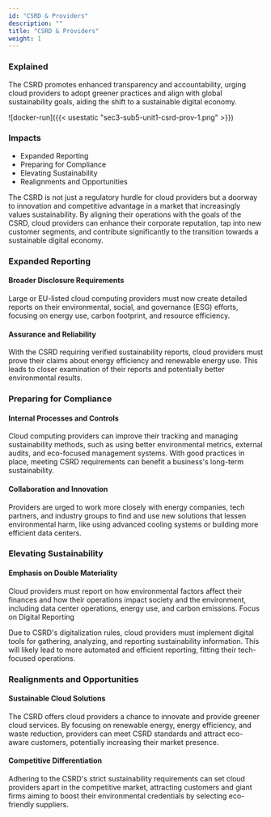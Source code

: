 ```yaml
---
id: "CSRD & Providers"
description: ""
title: "CSRD & Providers"
weight: 1
---
```


### Explained

The CSRD promotes enhanced transparency and accountability, urging cloud providers to adopt greener practices and align with global sustainability goals, aiding the shift to a sustainable digital economy.

![docker-run]({{< usestatic "sec3-sub5-unit1-csrd-prov-1.png" >}})

### Impacts

- Expanded Reporting
- Preparing for Compliance
- Elevating Sustainability
- Realignments and Opportunities

The CSRD is not just a regulatory hurdle for cloud providers but a doorway to innovation and competitive advantage in a market that increasingly values sustainability. By aligning their operations with the goals of the CSRD, cloud providers can enhance their corporate reputation, tap into new customer segments, and contribute significantly to the transition towards a sustainable digital economy.
### Expanded Reporting
#### Broader Disclosure Requirements

Large or EU-listed cloud computing providers must now create detailed reports on their environmental, social, and governance (ESG) efforts, focusing on energy use, carbon footprint, and resource efficiency.
#### Assurance and Reliability

With the CSRD requiring verified sustainability reports, cloud providers must prove their claims about energy efficiency and renewable energy use. This leads to closer examination of their reports and potentially better environmental results.
### Preparing for Compliance
#### Internal Processes and Controls

Cloud computing providers can improve their tracking and managing sustainability methods, such as using better environmental metrics, external audits, and eco-focused management systems. With good practices in place, meeting CSRD requirements can benefit a business's long-term sustainability.
#### Collaboration and Innovation

Providers are urged to work more closely with energy companies, tech partners, and industry groups to find and use new solutions that lessen environmental harm, like using advanced cooling systems or building more efficient data centers.
### Elevating Sustainability
#### Emphasis on Double Materiality

Cloud providers must report on how environmental factors affect their finances and how their operations impact society and the environment, including data center operations, energy use, and carbon emissions.
Focus on Digital Reporting

Due to CSRD's digitalization rules, cloud providers must implement digital tools for gathering, analyzing, and reporting sustainability information. This will likely lead to more automated and efficient reporting, fitting their tech-focused operations.
### Realignments and Opportunities
#### Sustainable Cloud Solutions

The CSRD offers cloud providers a chance to innovate and provide greener cloud services. By focusing on renewable energy, energy efficiency, and waste reduction, providers can meet CSRD standards and attract eco-aware customers, potentially increasing their market presence.
#### Competitive Differentiation

Adhering to the CSRD's strict sustainability requirements can set cloud providers apart in the competitive market, attracting customers and giant firms aiming to boost their environmental credentials by selecting eco-friendly suppliers.